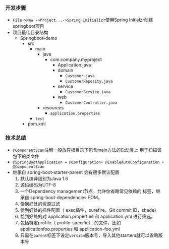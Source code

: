 ### 开发步骤

-  `File->New ->Project...->Spring Initializr`使用Spring Initialzr创建springboot项目
- 项目最佳目录结构
	- Springboot-demo
		- src
			- main
				- java
					- com.company.myproject
						- Application.java
						- domain
							- `Customer.java`
							- `CustomerReposity.java`
						- service
							- `CustomerService.java`
						- web
							- `CustomerController.java`
				- resources
					- `application.properties`
			- `test`
		- pom.xml 
### 技术总结
- `@ComponentScan`注解一般放在根目录下包含main方法的启动类上  用于扫描该包下的类文件
- `@SpringBootApplication = @Configuration+ @EnableAutoConfiguration + @ComponentScan`
- 继承自 spring-boot-starter-parent 会有很多默认配置
	1. 默认编译级别为Java 1.6
	2. 源码编码为UTF-8
	3. 一个Dependency management节点，允许你省略常见依赖的 <version> 标签，继承自 spring-boot-dependencies POM。 
	4. 恰到好处的资源过滤
	5. 恰到好处的插件配置（ exec插件，surefire，Git commit ID，shade）
	6. 恰到好处的对 application.properties 和 application.yml 进行筛选，
	7. 包括特定profile（ profile-specific） 的文件，比如 applicationfoo.properties 和 application-foo.yml
    8. 只需在`parent`标签下设定`version`版本号，导入其他starters就可以省略版本号